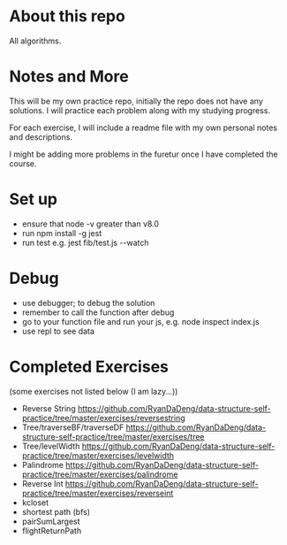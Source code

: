 # About this repo
All algorithms.

# Notes and More

This will be my own practice repo, initially the repo does not have any solutions. I will practice each problem along with my studying progress.

For each exercise, I will include a readme file with my own personal notes and descriptions.

I might be adding more problems in the furetur once I have completed the course.

# Set up

- ensure that node -v greater than v8.0
- run npm install -g jest
- run test e.g. jest fib/test.js --watch

# Debug

- use debugger; to debug the solution
- remember to call the function after debug
- go to your function file and run your js, e.g. node inspect index.js
- use repl to see data

# Completed Exercises

(some exercises not listed below (I am lazy...))
- Reverse String https://github.com/RyanDaDeng/data-structure-self-practice/tree/master/exercises/reversestring
- Tree/traverseBF/traverseDF https://github.com/RyanDaDeng/data-structure-self-practice/tree/master/exercises/tree
- Tree/levelWidth https://github.com/RyanDaDeng/data-structure-self-practice/tree/master/exercises/levelwidth
- Palindrome https://github.com/RyanDaDeng/data-structure-self-practice/tree/master/exercises/palindrome
- Reverse Int https://github.com/RyanDaDeng/data-structure-self-practice/tree/master/exercises/reverseint
- kcloset
- shortest path (bfs)
- pairSumLargest
- flightReturnPath
